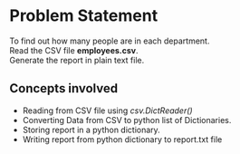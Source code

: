 # Problem Statement
To find out how many people are in each department. </br>
Read the CSV file **employees.csv**. </br>
Generate the report in plain text file.

## Concepts involved
- Reading from CSV file using _csv.DictReader()_
- Converting Data from CSV to python list of Dictionaries.
- Storing report in a python dictionary.
- Writing report from python dictionary to report.txt file